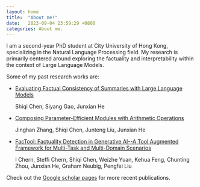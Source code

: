 ```yaml
---
layout: home
title:  "About me!"
date:   2023-09-04 23:59:29 +0800
categories: About me.
---
```



I am a second-year PhD student at City University of Hong Kong, specializing in the Natural Language Processing field. My research is primarily centered around exploring the factuality and interpretability within the context of Large Language Models.

Some of my past research works are:

* [Evaluating Factual Consistency of Summaries with Large Language Models](https://arxiv.org/abs/2305.14069)
  
  Shiqi Chen, Siyang Gao, Junxian He
* [Composing Parameter-Efficient Modules with Arithmetic Operations](https://arxiv.org/abs/2306.14870)
  
  Jinghan Zhang, Shiqi Chen, Junteng Liu, Junxian He
* [FacTool: Factuality Detection in Generative AI--A Tool Augmented Framework for Multi-Task and Multi-Domain Scenarios](https://arxiv.org/abs/2307.13528)
  
  I Chern, Steffi Chern, Shiqi Chen, Weizhe Yuan, Kehua Feng, Chunting Zhou, Junxian He, Graham Neubig, Pengfei Liu


Check out the [Google scholar pages] for more recent publications.

[Google scholar pages]: https://scholar.google.com/citations?user=4Tg7zOMAAAAJ&hl=zh-CN
